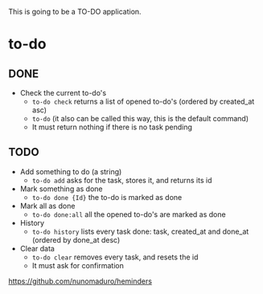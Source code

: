 This is going to be a TO-DO application.

# to-do

## DONE

- Check the current to-do's
    - `to-do check` returns a list of opened to-do's (ordered by created_at asc)
    - `to-do` (it also can be called this way, this is the default command)
    - It must return nothing if there is no task pending

## TODO
- Add something to do (a string)
    - `to-do add` asks for the task, stores it, and returns its id
- Mark something as done
    - `to-do done {Id}` the to-do is marked as done
- Mark all as done
    - `to-do done:all` all the opened to-do's are marked as done
- History
    - `to-do history` lists every task done: task, created_at and done_at (ordered by done_at desc)
- Clear data
    - `to-do clear` removes every task, and resets the id
    - It must ask for confirmation

https://github.com/nunomaduro/heminders
